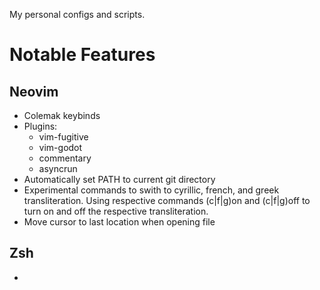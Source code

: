 My personal configs and scripts.

# Notable Features
## Neovim
* Colemak keybinds
* Plugins:
    * vim-fugitive
    * vim-godot
    * commentary
    * asyncrun
* Automatically set PATH to current git directory
* Experimental commands to swith to cyrillic, french, and greek transliteration. Using respective commands (c|f|g)on and (c|f|g)off to turn on and off the respective transliteration.
* Move cursor to last location when opening file

## Zsh
* 

